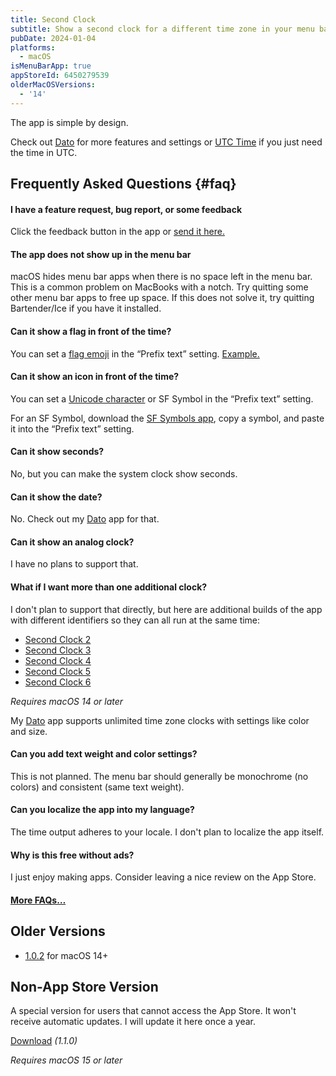 ```yaml
---
title: Second Clock
subtitle: Show a second clock for a different time zone in your menu bar
pubDate: 2024-01-04
platforms:
  - macOS
isMenuBarApp: true
appStoreId: 6450279539
olderMacOSVersions:
  - '14'
---
```


The app is simple by design.

Check out [Dato](/dato) for more features and settings or [UTC Time](/utc-time) if you just need the time in UTC.

## Frequently Asked Questions {#faq}

#### I have a feature request, bug report, or some feedback

Click the feedback button in the app or [send it here.](https://sindresorhus.com/feedback?product=Second%20Clock&referrer=Website-FAQ)

#### The app does not show up in the menu bar

macOS hides menu bar apps when there is no space left in the menu bar. This is a common problem on MacBooks with a notch. Try quitting some other menu bar apps to free up space. If this does not solve it, try quitting Bartender/Ice if you have it installed.

#### Can it show a flag in front of the time?

You can set a [flag emoji](https://emojipedia.org/flags) in the “Prefix text” setting. [Example.](https://twitter.com/sindresorhus/status/1742975880031543330)

#### Can it show an icon in front of the time?

You can set a [Unicode character](https://www.vertex42.com/ExcelTips/unicode-symbols.html) or SF Symbol in the “Prefix text” setting.

For an SF Symbol, download the [SF Symbols app](https://developer.apple.com/sf-symbols/), copy a symbol, and paste it into the “Prefix text” setting.

#### Can it show seconds?

No, but you can make the system clock show seconds.

#### Can it show the date?

No. Check out my [Dato](/dato) app for that.

#### Can it show an analog clock?

I have no plans to support that.

#### What if I want more than one additional clock?

I don't plan to support that directly, but here are additional builds of the app with different identifiers so they can all run at the same time:

- [Second Clock 2](https://github.com/sindresorhus/meta/files/13830079/Second.Clock.2.zip)
- [Second Clock 3](https://github.com/sindresorhus/meta/files/13830078/Second.Clock.3.zip)
- [Second Clock 4](https://github.com/sindresorhus/meta/files/13830077/Second.Clock.4.zip)
- [Second Clock 5](https://github.com/sindresorhus/meta/files/13830075/Second.Clock.5.zip)
- [Second Clock 6](https://github.com/sindresorhus/meta/files/13830074/Second.Clock.6.zip)

*Requires macOS 14 or later*

My [Dato](/dato) app supports unlimited time zone clocks with settings like color and size.

#### Can you add text weight and color settings?

This is not planned. The menu bar should generally be monochrome (no colors) and consistent (same text weight).

#### Can you localize the app into my language?

The time output adheres to your locale. I don't plan to localize the app itself.

#### Why is this free without ads?

I just enjoy making apps. Consider leaving a nice review on the App Store.

#### [More FAQs…](/apps/faq)

## Older Versions

- [1.0.2](https://github.com/user-attachments/files/18694293/Second.Clock.1.0.2.-.macOS.14.zip) for macOS 14+

## Non-App Store Version

A special version for users that cannot access the App Store. It won't receive automatic updates. I will update it here once a year.

[Download](https://www.dropbox.com/scl/fi/v4owb8qukgdupn4zugztn/Second-Clock-1.1.0-1738865055.zip?rlkey=0qc40wcxbe2bjszi47xv31zw6&raw=1) *(1.1.0)*

*Requires macOS 15 or later*

